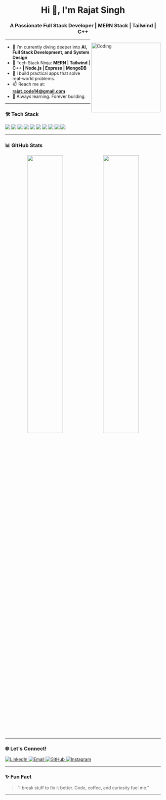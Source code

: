 <!-- Rajat Singh's GitHub Profile README -->

<h1 align="center">Hi 👋, I'm Rajat Singh</h1>
<h3 align="center">A Passionate Full Stack Developer | MERN Stack | Tailwind | C++</h3>

<img align="right" alt="Coding" width="225" style="margin-top: 10px;" src="https://cdn.dribbble.com/users/1162077/screenshots/3848914/programmer.gif">


---

- 🌱 I’m currently diving deeper into **AI, Full Stack Development, and System Design**
- 🧠 Tech Stack Ninja: **MERN | Tailwind | C++ | Node.js | Express | MongoDB**
- 🚀 I build practical apps that solve real-world problems.
- 📫 Reach me at: **[rajat.code14@gmail.com](mailto:rajat.code14@gmail.com)**
- 🧠 Always learning. Forever building.

---

### 🛠️ Tech Stack

<p align="left">
  <img src="https://img.shields.io/badge/-JavaScript-black?style=flat-square&logo=javascript" />
  <img src="https://img.shields.io/badge/-React-black?style=flat-square&logo=react" />
  <img src="https://img.shields.io/badge/-Node.js-black?style=flat-square&logo=node.js" />
  <img src="https://img.shields.io/badge/-Express-black?style=flat-square&logo=express" />
  <img src="https://img.shields.io/badge/-MongoDB-black?style=flat-square&logo=mongodb" />
  <img src="https://img.shields.io/badge/-TailwindCSS-38bdf8?style=flat-square&logo=tailwind-css&logoColor=white" />
  <img src="https://img.shields.io/badge/-C++-00599C?style=flat-square&logo=c%2B%2B&logoColor=white" />
  <img src="https://img.shields.io/badge/-Git-black?style=flat-square&logo=git" />
  <img src="https://img.shields.io/badge/-GitHub-black?style=flat-square&logo=github" />
  <img src="https://img.shields.io/badge/-VS%20Code-007ACC?style=flat-square&logo=visual-studio-code&logoColor=white" />
</p>

---

### 📊 GitHub Stats

<p align="center">
  <img src="https://github-readme-stats.vercel.app/api?username=therajat14&show_icons=true&theme=radical" width="48%" />
   <img src="https://github-readme-stats.vercel.app/api/top-langs/?username=therajat14&layout=compact&theme=radical" width="48%" />
</p>

<p align="center">

</p>

---

### 🌐 Let's Connect!

<p align="left">
  <a href="https://www.linkedin.com/in/rajatcode14/" target="_blank">
    <img alt="LinkedIn" src="https://img.shields.io/badge/-Rajat%20Singh-blue?style=flat-square&logo=linkedin" />
  </a>
  <a href="mailto:rajat.code14@gmail.com">
    <img alt="Email" src="https://img.shields.io/badge/-rajat.code14@gmail.com-c14438?style=flat-square&logo=gmail&logoColor=white" />
  </a>
  <a href="https://github.com/therajat14" target="_blank">
    <img alt="GitHub" src="https://img.shields.io/badge/-GitHub-181717?style=flat-square&logo=github" />
  </a>
  <a href="https://www.instagram.com/therajat14/" target="_blank">
    <img alt="Instagram" src="https://img.shields.io/badge/-@therajat14-E4405F?style=flat-square&logo=instagram&logoColor=white" />
  </a>
</p>

---

### ✨ Fun Fact

> “I break stuff to fix it better. Code, coffee, and curiosity fuel me.”

---

<!-- Show some ❤️ by starring my repositories! -->
